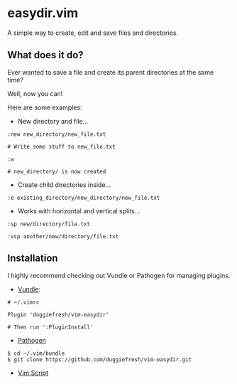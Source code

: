 easydir.vim
===========

A simple way to create, edit and save files and directories.

What does it do?
----------------

Ever wanted to save a file and create its parent directories at the same time?

Well, now you can!

Here are some examples:

* New directory and file...

```
:new new_directory/new_file.txt

# Write some stuff to new_file.txt

:w

# new_directory/ is now created
```

* Create child directories inside...

```
:e existing_directory/new_directory/new_file.txt
```

* Works with horizontal and vertical splits...

```
:sp new/directory/file.txt

:vsp another/new/directory/file.txt
```

Installation
------------

I highly recommend checking out Vundle or Pathogen for managing plugins.

* [Vundle](https://github.com/gmarik/vundle):

```
# ~/.vimrc

Plugin 'duggiefresh/vim-easydir'

# Then run ':PluginInstall'
```

* [Pathogen](https://github.com/tpope/vim-pathogen)

```
$ cd ~/.vim/bundle
$ git clone https://github.com/duggiefresh/vim-easydir.git
```

* [Vim Script](https://vim.sourceforge.io/scripts/script.php?script_id=4793)
